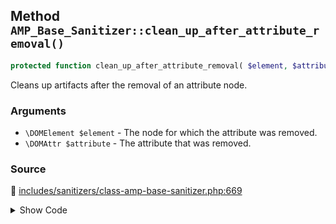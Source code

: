 ## Method `AMP_Base_Sanitizer::clean_up_after_attribute_removal()`

```php
protected function clean_up_after_attribute_removal( $element, $attribute );
```

Cleans up artifacts after the removal of an attribute node.

### Arguments

* `\DOMElement $element` - The node for which the attribute was removed.
* `\DOMAttr $attribute` - The attribute that was removed.

### Source

:link: [includes/sanitizers/class-amp-base-sanitizer.php:669](/includes/sanitizers/class-amp-base-sanitizer.php#L669-L684)

<details>
<summary>Show Code</summary>

```php
protected function clean_up_after_attribute_removal( $element, $attribute ) {
	static $attributes_tied_to_href = [ 'target', 'download', 'rel', 'rev', 'hreflang', 'type' ];
	if ( 'href' === $attribute->nodeName ) {
		/*
		 * "The target, download, rel, rev, hreflang, and type attributes must be omitted
		 * if the href attribute is not present."
		 * See: https://www.w3.org/TR/2016/REC-html51-20161101/textlevel-semantics.html#the-a-element
		 */
		foreach ( $attributes_tied_to_href as $attribute_to_remove ) {
			if ( $element->hasAttribute( $attribute_to_remove ) ) {
				$element->removeAttribute( $attribute_to_remove );
			}
		}
	}
}
```

</details>
